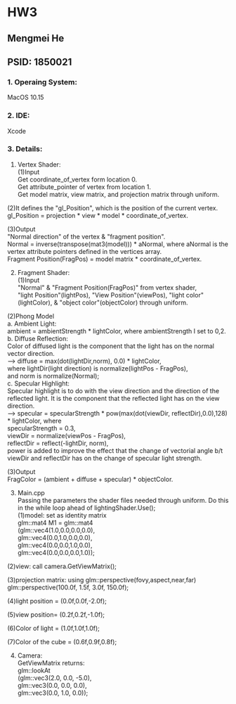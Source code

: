 # HW3

## Mengmei He
## PSID: 1850021

### 1. Operaing System:
MacOS 10.15

### 2. IDE:
Xcode

### 3. Details:
1. Vertex Shader: <br>
(1)Input <br>
Get coordinate_of_vertex form location 0. <br>
Get attribute_pointer of vertex from location 1. <br>
Get model matrix, view matrix, and projection matrix through uniform. <br>

(2)It defines the "gl_Position", which is the position of the current vertex.<br> 
gl_Position = projection * view * model * coordinate_of_vertex.<br>

(3)Output<br>
"Normal direction" of the vertex & "fragment position".<br>
Normal = inverse(transpose(mat3(model))) * aNormal, where aNormal is the vertex attribute pointers defined in the vertices array.<br>
Fragment Position(FragPos) = model matrix * coordinate_of_vertex.<br>

2. Fragment Shader:<br>
(1)Input<br>
"Normal" & "Fragment Position(FragPos)" from vertex shader,<br>
"light Position"(lightPos), "View Position"(viewPos), "light color"(lightColor), & "object color"(objectColor) through uniform.<br>

(2)Phong Model<br>
a. Ambient Light: <br>
ambient = ambientStrength * lightColor, where ambientStrength I set to 0,2.<br>
b. Diffuse Reflection: <br>
Color of diffused light is the component that the light has on the normal vector direction. <br>
--> diffuse = max(dot(lightDir,norm), 0.0) * lightColor, <br>
where lightDir(light direction) is normalize(lightPos - FragPos),<br>
and norm is normalize(Normal);<br>
c. Specular Highlight:<br>
Specular highlight is to do with the view direction and the direction of the reflected light. It is the component that the reflected light has on the view direction. <br>
--> specular = specularStrength * pow(max(dot(viewDir, reflectDir),0.0),128) * lightColor, where<br>
specularStrength = 0.3,<br>
viewDir = normalize(viewPos - FragPos),<br>
reflectDir = reflect(-lightDir, norm),<br>
power is added to improve the effect that the change of vectorial angle b/t viewDir and reflectDir has on the change of specular light strength.<br>

(3)Output<br>
FragColor = (ambient + diffuse + specular) * objectColor.<br>

3. Main.cpp<br>
Passing the parameters the shader files needed through uniform. Do this in the while loop ahead of lightingShader.Use();<br>
(1)model: set as identity matrix<br>
        glm::mat4 M1 = glm::mat4<br>
        (glm::vec4(1.0,0.0,0.0,0.0),<br>
         glm::vec4(0.0,1.0,0.0,0.0),<br>
         glm::vec4(0.0,0.0,1.0,0.0),<br>
         glm::vec4(0.0,0.0,0.0,1.0));<br>

(2)view: call camera.GetViewMatrix();<br>

(3)projection matrix: using glm::perspective(fovy,aspect,near,far)<br>
glm::perspective(100.0f, 1.5f, 3.0f, 150.0f);<br>
 
(4)light position = (0.0f,0.0f,-2.0f);
        
(5)view position= (0.2f,0.2f,-1.0f);

(6)Color of light = (1.0f,1.0f,1.0f);
        
(7)Color of the cube = (0.6f,0.9f,0.8f);

4. Camera:<br>
GetViewMatrix returns:<br>
glm::lookAt<br>
        (glm::vec3(2.0, 0.0, -5.0),<br>
         glm::vec3(0.0, 0.0, 0.0),<br>
         glm::vec3(0.0, 1.0, 0.0));<br>
